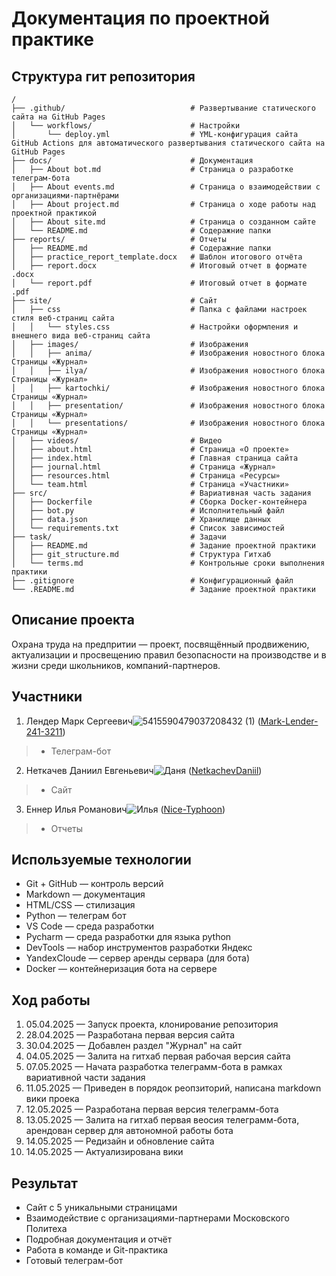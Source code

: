 # Документация по проектной практике
## Структура гит репозитория
```markdawn
/
├── .github/                            # Развертывание статического сайта на GitHub Pages
│   └── workflows/                      # Настройки
│       └── deploy.yml                  # YML-конфигурация сайта GitHub Actions для автоматического развертывания статического сайта на GitHub Pages
├── docs/                               # Документация
│   ├── About bot.md                    # Страница о разработке телеграм-бота
│   ├── About events.md                 # Страница о взаимодействии с организациями-партнёрами
│   ├── About project.md                # Страница о ходе работы над проектной практикой 
│   ├── About site.md                   # Страница о созданном сайте
│   └── README.md                       # Содеражние папки
├── reports/                            # Отчеты
│   ├── README.md                       # Содеражние папки
│   ├── practice_report_template.docx   # Шаблон итогового отчёта
│   ├── report.docx                     # Итоговый отчет в формате .docx
│   └── report.pdf                      # Итоговый отчет в формате .pdf
├── site/                               # Сайт
│   ├── css                             # Папка с файлами настроек стиля веб-страниц сайта
│   │   └── styles.css                  # Настройки оформления и внешнего вида веб-страниц сайта
│   ├── images/                         # Изображения
│   │   ├── anima/                      # Изображения новостного блока Страницы «Журнал»
│   │   ├── ilya/                       # Изображения новостного блока Страницы «Журнал»
│   │   ├── kartochki/                  # Изображения новостного блока Страницы «Журнал»
│   │   ├── presentation/               # Изображения новостного блока Страницы «Журнал»
│   │   └── presentations/              # Изображения новостного блока Страницы «Журнал»
│   ├── videos/                         # Видео
│   ├── about.html                      # Страница «О проекте»
│   ├── index.html                      # Главная страница сайта
│   ├── journal.html                    # Страница «Журнал»
│   ├── resources.html                  # Страница «Ресурсы»
│   └── team.html                       # Страница «Участники»
├── src/                                # Вариативная часть задания
│   ├── Dockerfile                      # Cборка Docker-контейнера
│   ├── bot.py                          # Исполнительный файл
│   ├── data.json                       # Хранилище данных
│   └── requirements.txt                # Список зависимостей
├── task/                               # Задачи
│   ├── README.md                       # Задание проектной практики
│   ├── git_structure.md                # Структура Гитхаб
│   └── terms.md                        # Контрольные сроки выполнения практики
├── .gitignore                          # Конфигурационный файл
└── .README.md                          # Задание проектной практики
```
## Описание проекта
Охрана труда на предпритии — проект, посвящённый продвижению, актуализации и просвещению правил безопасности на производстве и в жизни среди школьников, 
компаний-партнеров.

## Участники
1. Лендер Марк Сергеевич![5415590479037208432 (1)](https://github.com/user-attachments/assets/d60dcd62-8517-4179-bed7-5a3820ed2ac3) ([Mark-Lender-241-3211](https://github.com/Mark-Lender-241-3211))
> * Телеграм-бот
2. Неткачев Даниил Евгеньевич![Даня](https://github.com/user-attachments/assets/14acfbe5-54d4-4a97-a7a7-96e5e1b9fb37) ([NetkachevDaniil](https://github.com/NetkachevDaniil)) 
> * Сайт
3. Еннер Илья Романович![Илья](https://github.com/user-attachments/assets/39646a88-e87f-4c47-a3f9-10a057f4ba23) ([Nice-Typhoon](https://github.com/Nice-Typhoon)) 
> * Отчеты

## Используемые технологии
- Git + GitHub — контроль версий
- Markdown — документация
- HTML/CSS — стилизация
- Python — телеграм бот
- VS Code — среда разработки
- Pycharm — среда разработки для языка python
- DevTools — набор инструментов разработки Яндекс
- YandexCloude — сервер аренды сервара (для бота)
- Docker — контейнеризация бота на сервере

## Ход работы
1) 05.04.2025 — Запуск проекта, клонирование репозитория
2) 28.04.2025 — Разработана первая версия сайта
3) 30.04.2025 — Добавлен раздел "Журнал" на сайт
4) 04.05.2025 — Залита на гитхаб первая рабочая версия сайта
5) 07.05.2025 — Начата разработка телеграмм-бота в рамках вариативной части задания
6) 11.05.2025 — Приведен в порядок реопзиторий, написана markdown вики проека
7) 12.05.2025 — Разработана первая версия телеграмм-бота
8) 13.05.2025 — Залита на гитхаб первая веосия телеграмм-бота, арендован сервер для автономной работы бота
9) 14.05.2025 — Редизайн и обновление сайта
10) 14.05.2025 — Актуализирована вики

## Результат
- Сайт с 5 уникальными страницами
- Взаимодействие с организациями-партнерами Московского Политеха
- Подробная документация и отчёт
- Работа в команде и Git-практика
- Готовый телеграм-бот

